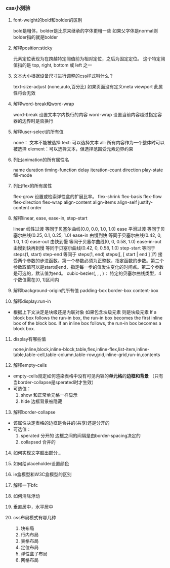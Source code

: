 ### css小测验

1. font-weight的bold和bolder的区别

	bold是粗体，bolder是比原来继承的字体更粗一些 如果父字体是normal则 bolder指的就是bolder


2. 解释position:sticky

	元素定位表现为在跨越特定阈值前为相对定位，之后为固定定位。
	这个特定阈值指的是 top, right, bottom 或 left 之一

3. 文本大小根据设备尺寸进行调整的css样式叫什么？

	text-size-adjust (none,auto,百分比)
	如果页面没有定义meta viewport 此属性将会无效

4. 解释word-break和word-wrap

	word-break 设置文本字内换行的内容
	word-wrap 设置当前内容超过指定容器的边界时是否换行


5. 解释user-select的所有值
   
   none： 文本不能被选择
   text: 可以选择文本
   all: 所有内容作为一个整体时可以被选择
   element：可以选择文本，但选择范围受元素边界约束

6. 列出animation的所有属性名

	name
	duration
	timing-function
	delay
	iteration-count
	direction
	play-state
	fill-mode



7. 列出flex的所有属性

	flex-grow 设置或检索弹性盒的扩展比率。
	flex-shrink
	flex-basis
	flex-flow
	flex-direction
	flex-wrap
	align-content
	align-items
	align-self
	justify-content
	order




8. 解释linear, ease, ease-in, step-start

	linear 线性过渡 等同于贝塞尔曲线(0.0, 0.0, 1.0, 1.0)
	ease 平滑过渡 等同于贝塞尔曲线(0.25, 0.1, 0.25, 1.0)
	ease-in 由慢到快 等同于贝塞尔曲线(0.42, 0, 1.0, 1.0)
	ease-out 由快到慢 等同于贝塞尔曲线(0, 0, 0.58, 1.0)
	ease-in-out 由慢到快再到慢 等同于贝塞尔曲线(0.42, 0, 0.58, 1.0)
	step-start 等同于 steps(1, start)
	step-end 等同于 steps(1, end)
	steps(<integer>[, [ start | end ] ]?) 接受两个参数的步进函数。第一个参数必须为正整数，指定函数的步数。第二个参数取值可以是start或end，指定每一步的值发生变化的时间点。第二个参数是可选的，默认值为end。
	cubic-bezier(<number>, <number>, <number>, <number>)：
	特定的贝塞尔曲线类型，4个数值需在[0, 1]区间内




9. 解释background-origin的所有值
	padding-box
	border-box
	content-box




10. 解释display:run-in

- 根据上下文决定是块级还是内联对象
	如果包含块级元素 则是块级元素
	If a block box follows the run-in box, the run-in box becomes the first inline box of the block box.
	If an inline box follows, the run-in box becomes a block box.


11. display有哪些值

	none,inline,block,inline-block,table,flex,inline-flex,list-item,inline-table,table-cell,table-column,table-row,grid,inline-grid,run-in,contents


12. 解释empty-cells

- empty-cells规定如何渲染表格中没有可见内容的**单元格**的**边框和背景** （只有当border-collapse是sperated时才生效）
- 可选值：
 	1. show 和正常单元格一样显示
 	2. hide 边框背景被隐藏

13. 解释border-collapse

- 该属性决定表格的边框是合并的(共享)还是分开的
- 可选值：
	1. sperated 分开的 边框之间的间隔是由border-spacing决定的
	2. collapsed 合并的


14. 如何实现文字超出部分...











15. 如何给placeholder设置颜色










16. ie盒模型和W3C盒模型的区别







17. 解释一下bfc










18. 如何清除浮动











19. 垂直居中，水平居中






20. css布局模式有哪几种

	1. 块布局
	2. 行内布局
	3. 表格布局
	4. 定位布局
	5. 弹性盒子布局
	6. 网格布局





















